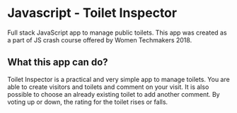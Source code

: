# Javascript - Toilet Inspector 

Full stack JavaScript app to manage public toilets. This app was created as a part of JS crash course offered by Women Techmakers 2018.

## What this app can do?

Toilet Inspector is a practical and very simple app to manage toilets. You are able to create visitors and toilets and comment on your visit. It is also possible to choose an already existing toilet to add another comment. By voting up or down, the rating for the toilet rises or falls. 
